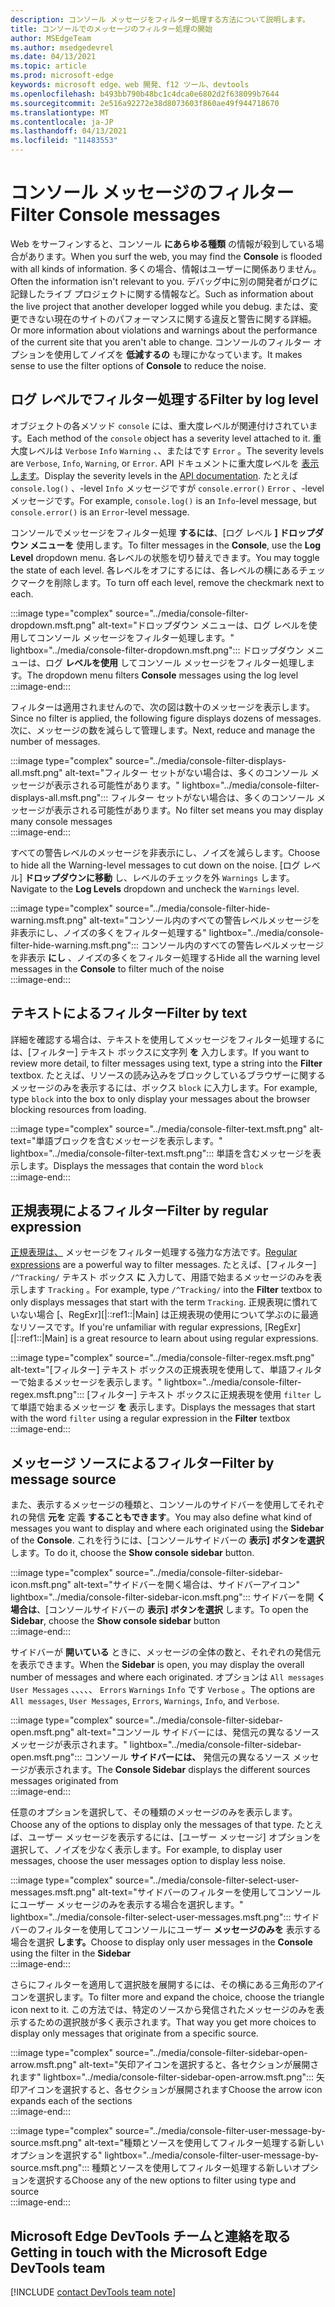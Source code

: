 ```yaml
---
description: コンソール メッセージをフィルター処理する方法について説明します。
title: コンソールでのメッセージのフィルター処理の開始
author: MSEdgeTeam
ms.author: msedgedevrel
ms.date: 04/13/2021
ms.topic: article
ms.prod: microsoft-edge
keywords: microsoft edge、web 開発、f12 ツール、devtools
ms.openlocfilehash: b493bb790b48bc1c4dca0e6802d2f638099b7644
ms.sourcegitcommit: 2e516a92272e38d8073603f860ae49f944718670
ms.translationtype: MT
ms.contentlocale: ja-JP
ms.lasthandoff: 04/13/2021
ms.locfileid: "11483553"
---
```

# <a name="filter-console-messages"></a><span data-ttu-id="6f7d5-104">コンソール メッセージのフィルター</span><span class="sxs-lookup"><span data-stu-id="6f7d5-104">Filter Console messages</span></span>  

<span data-ttu-id="6f7d5-105">Web をサーフィンすると、コンソール **にあらゆる種類** の情報が殺到している場合があります。</span><span class="sxs-lookup"><span data-stu-id="6f7d5-105">When you surf the web, you may find the **Console** is flooded with all kinds of information.</span></span>  <span data-ttu-id="6f7d5-106">多くの場合、情報はユーザーに関係ありません。</span><span class="sxs-lookup"><span data-stu-id="6f7d5-106">Often the information isn't relevant to you.</span></span>  <span data-ttu-id="6f7d5-107">デバッグ中に別の開発者がログに記録したライブ プロジェクトに関する情報など。</span><span class="sxs-lookup"><span data-stu-id="6f7d5-107">Such as information about the live project that another developer logged while you debug.</span></span>  <span data-ttu-id="6f7d5-108">または、変更できない現在のサイトのパフォーマンスに関する違反と警告に関する詳細。</span><span class="sxs-lookup"><span data-stu-id="6f7d5-108">Or more information about violations and warnings about the performance of the current site that you aren't able to change.</span></span>  <span data-ttu-id="6f7d5-109">コンソールのフィルター オプションを使用してノイズを **低減するの** も理にかなっています。</span><span class="sxs-lookup"><span data-stu-id="6f7d5-109">It makes sense to use the filter options of **Console** to reduce the noise.</span></span>  

## <a name="filter-by-log-level"></a><span data-ttu-id="6f7d5-110">ログ レベルでフィルター処理する</span><span class="sxs-lookup"><span data-stu-id="6f7d5-110">Filter by log level</span></span>  

<span data-ttu-id="6f7d5-111">オブジェクトの各メソッド `console` には、重大度レベルが関連付けされています。</span><span class="sxs-lookup"><span data-stu-id="6f7d5-111">Each method of the `console` object has a severity level attached to it.</span></span>  <span data-ttu-id="6f7d5-112">重大度レベルは `Verbose` `Info` `Warning` 、、またはです `Error` 。</span><span class="sxs-lookup"><span data-stu-id="6f7d5-112">The severity levels are `Verbose`, `Info`, `Warning`, or `Error`.</span></span>  <span data-ttu-id="6f7d5-113">API ドキュメントに重大度レベルを [表示します][DevtoolsConsoleApi]。</span><span class="sxs-lookup"><span data-stu-id="6f7d5-113">Display the severity levels in the [API documentation][DevtoolsConsoleApi].</span></span>  <span data-ttu-id="6f7d5-114">たとえば `console.log()` 、-level `Info` メッセージですが `console.error()` `Error` 、-level メッセージです。</span><span class="sxs-lookup"><span data-stu-id="6f7d5-114">For example, `console.log()` is an `Info`-level message, but `console.error()` is an `Error`-level message.</span></span>  

<span data-ttu-id="6f7d5-115">コンソールでメッセージをフィルター処理 **するには**、[ログ レベル **] ドロップダウン メニューを** 使用します。</span><span class="sxs-lookup"><span data-stu-id="6f7d5-115">To filter messages in the **Console**, use the **Log Level** dropdown menu.</span></span>  <span data-ttu-id="6f7d5-116">各レベルの状態を切り替えできます。</span><span class="sxs-lookup"><span data-stu-id="6f7d5-116">You may toggle the state of each level.</span></span>  <span data-ttu-id="6f7d5-117">各レベルをオフにするには、各レベルの横にあるチェックマークを削除します。</span><span class="sxs-lookup"><span data-stu-id="6f7d5-117">To turn off each level, remove the checkmark next to each.</span></span>  

:::image type="complex" source="../media/console-filter-dropdown.msft.png" alt-text="ドロップダウン メニューは、ログ レベルを使用してコンソール メッセージをフィルター処理します。" lightbox="../media/console-filter-dropdown.msft.png":::
    <span data-ttu-id="6f7d5-119">ドロップダウン メニューは、ログ **レベルを使用** してコンソール メッセージをフィルター処理します。</span><span class="sxs-lookup"><span data-stu-id="6f7d5-119">The dropdown menu filters **Console** messages using the log level</span></span>  
:::image-end:::  

<span data-ttu-id="6f7d5-120">フィルターは適用されませんので、次の図は数十のメッセージを表示します。</span><span class="sxs-lookup"><span data-stu-id="6f7d5-120">Since no filter is applied, the following figure displays dozens of messages.</span></span>  <span data-ttu-id="6f7d5-121">次に、メッセージの数を減らして管理します。</span><span class="sxs-lookup"><span data-stu-id="6f7d5-121">Next, reduce and manage the number of messages.</span></span>  

:::image type="complex" source="../media/console-filter-displays-all.msft.png" alt-text="フィルター セットがない場合は、多くのコンソール メッセージが表示される可能性があります。" lightbox="../media/console-filter-displays-all.msft.png":::
    <span data-ttu-id="6f7d5-123">フィルター セットがない場合は、多くのコンソール メッセージが表示される可能性があります。</span><span class="sxs-lookup"><span data-stu-id="6f7d5-123">No filter set means you may display many console messages</span></span>  
:::image-end:::  

<span data-ttu-id="6f7d5-124">すべての警告レベルのメッセージを非表示にし、ノイズを減らします。</span><span class="sxs-lookup"><span data-stu-id="6f7d5-124">Choose to hide all the Warning-level messages to cut down on the noise.</span></span>  <span data-ttu-id="6f7d5-125">[ログ レベル] **ドロップダウンに移動** し、レベルのチェックを外 `Warnings` します。</span><span class="sxs-lookup"><span data-stu-id="6f7d5-125">Navigate to the **Log Levels** dropdown and uncheck the `Warnings` level.</span></span>  

:::image type="complex" source="../media/console-filter-hide-warning.msft.png" alt-text="コンソール内のすべての警告レベルメッセージを非表示にし、ノイズの多くをフィルター処理する" lightbox="../media/console-filter-hide-warning.msft.png":::
    <span data-ttu-id="6f7d5-127">コンソール内のすべての警告レベルメッセージを非表示 **にし** 、ノイズの多くをフィルター処理する</span><span class="sxs-lookup"><span data-stu-id="6f7d5-127">Hide all the warning level messages in the **Console** to filter much of the noise</span></span>  
:::image-end:::  

## <a name="filter-by-text"></a><span data-ttu-id="6f7d5-128">テキストによるフィルター</span><span class="sxs-lookup"><span data-stu-id="6f7d5-128">Filter by text</span></span>  

<span data-ttu-id="6f7d5-129">詳細を確認する場合は、テキストを使用してメッセージをフィルター処理するには、[フィルター] テキスト ボックスに文字列 **を** 入力します。</span><span class="sxs-lookup"><span data-stu-id="6f7d5-129">If you want to review more detail, to filter messages using text, type a string into the **Filter** textbox.</span></span>  <span data-ttu-id="6f7d5-130">たとえば、リソースの読み込みをブロックしているブラウザーに関するメッセージのみを表示するには、ボックス `block` に入力します。</span><span class="sxs-lookup"><span data-stu-id="6f7d5-130">For example, type `block` into the box to only display your messages about the browser blocking resources from loading.</span></span>

:::image type="complex" source="../media/console-filter-text.msft.png" alt-text="単語ブロックを含むメッセージを表示します。" lightbox="../media/console-filter-text.msft.png":::
    <span data-ttu-id="6f7d5-132">単語を含むメッセージを表示します。</span><span class="sxs-lookup"><span data-stu-id="6f7d5-132">Displays the messages that contain the word</span></span> `block`  
:::image-end:::  

## <a name="filter-by-regular-expression"></a><span data-ttu-id="6f7d5-133">正規表現によるフィルター</span><span class="sxs-lookup"><span data-stu-id="6f7d5-133">Filter by regular expression</span></span>

<span data-ttu-id="6f7d5-134">[正規表現は、][MdnDocsWebJavascriptGuideRegularExpressions] メッセージをフィルター処理する強力な方法です。</span><span class="sxs-lookup"><span data-stu-id="6f7d5-134">[Regular expressions][MdnDocsWebJavascriptGuideRegularExpressions] are a powerful way to filter messages.</span></span>  <span data-ttu-id="6f7d5-135">たとえば、[フィルター] `/^Tracking/` テキスト ボックス **に** 入力して、用語で始まるメッセージのみを表示します `Tracking` 。</span><span class="sxs-lookup"><span data-stu-id="6f7d5-135">For example, type `/^Tracking/` into the **Filter** textbox to only displays messages that start with the term `Tracking`.</span></span>  <span data-ttu-id="6f7d5-136">正規表現に慣れていない場合 [、RegExr][|::ref1::|Main] は正規表現の使用について学ぶのに最適なリソースです。</span><span class="sxs-lookup"><span data-stu-id="6f7d5-136">If you're unfamiliar with regular expressions, [RegExr][|::ref1::|Main] is a great resource to learn about using regular expressions.</span></span>

:::image type="complex" source="../media/console-filter-regex.msft.png" alt-text="[フィルター] テキスト ボックスの正規表現を使用して、単語フィルターで始まるメッセージを表示します。" lightbox="../media/console-filter-regex.msft.png":::
    <span data-ttu-id="6f7d5-138">[フィルター] テキスト ボックスに正規表現を使用 `filter` して単語で始まるメッセージ **を** 表示します。</span><span class="sxs-lookup"><span data-stu-id="6f7d5-138">Displays the messages that start with the word `filter` using a regular expression in the **Filter** textbox</span></span>  
:::image-end:::  

## <a name="filter-by-message-source"></a><span data-ttu-id="6f7d5-139">メッセージ ソースによるフィルター</span><span class="sxs-lookup"><span data-stu-id="6f7d5-139">Filter by message source</span></span>  

<span data-ttu-id="6f7d5-140">また、表示するメッセージの種類と、コンソールのサイドバーを使用してそれぞれの発信 **元を** 定義 **することもできます**。</span><span class="sxs-lookup"><span data-stu-id="6f7d5-140">You may also define what kind of messages you want to display and where each originated using the **Sidebar** of the **Console**.</span></span>  <span data-ttu-id="6f7d5-141">これを行うには、[コンソールサイドバーの **表示] ボタンを選択** します。</span><span class="sxs-lookup"><span data-stu-id="6f7d5-141">To do it, choose the **Show console sidebar** button.</span></span>  

:::image type="complex" source="../media/console-filter-sidebar-icon.msft.png" alt-text="サイドバーを開く場合は、サイドバーアイコン" lightbox="../media/console-filter-sidebar-icon.msft.png":::
    <span data-ttu-id="6f7d5-143">サイドバーを開 **く場合は**、[コンソールサイドバーの **表示] ボタンを選択** します。</span><span class="sxs-lookup"><span data-stu-id="6f7d5-143">To open the **Sidebar**, choose the **Show console sidebar** button</span></span>  
:::image-end:::  

<span data-ttu-id="6f7d5-144">サイドバーが **開いている** ときに、メッセージの全体の数と、それぞれの発信元を表示できます。</span><span class="sxs-lookup"><span data-stu-id="6f7d5-144">When the **Sidebar** is open, you may display the overall number of messages and where each originated.</span></span>  <span data-ttu-id="6f7d5-145">オプションは `All messages` `User Messages` 、、、、、 `Errors` `Warnings` `Info` です `Verbose` 。</span><span class="sxs-lookup"><span data-stu-id="6f7d5-145">The options are `All messages`, `User Messages`, `Errors`, `Warnings`, `Info`, and `Verbose`.</span></span>  

:::image type="complex" source="../media/console-filter-sidebar-open.msft.png" alt-text="コンソール サイドバーには、発信元の異なるソース メッセージが表示されます。" lightbox="../media/console-filter-sidebar-open.msft.png":::
    <span data-ttu-id="6f7d5-147">コンソール **サイドバーには、** 発信元の異なるソース メッセージが表示されます。</span><span class="sxs-lookup"><span data-stu-id="6f7d5-147">The **Console Sidebar** displays the different sources messages originated from</span></span>  
:::image-end:::  

<span data-ttu-id="6f7d5-148">任意のオプションを選択して、その種類のメッセージのみを表示します。</span><span class="sxs-lookup"><span data-stu-id="6f7d5-148">Choose any of the options to display only the messages of that type.</span></span>  <span data-ttu-id="6f7d5-149">たとえば、ユーザー メッセージを表示するには、[ユーザー メッセージ] オプションを選択して、ノイズを少なく表示します。</span><span class="sxs-lookup"><span data-stu-id="6f7d5-149">For example, to display user messages, choose the user messages option to display less noise.</span></span>

:::image type="complex" source="../media/console-filter-select-user-messages.msft.png" alt-text="サイドバーのフィルターを使用してコンソールにユーザー メッセージのみを表示する場合を選択します。" lightbox="../media/console-filter-select-user-messages.msft.png":::
    <span data-ttu-id="6f7d5-151">サイドバーのフィルターを使用してコンソールにユーザー **メッセージのみを** 表示する場合を選択 **します。**</span><span class="sxs-lookup"><span data-stu-id="6f7d5-151">Choose to display only user messages in the **Console** using the filter in the **Sidebar**</span></span>  
:::image-end:::  

<span data-ttu-id="6f7d5-152">さらにフィルターを適用して選択肢を展開するには、その横にある三角形のアイコンを選択します。</span><span class="sxs-lookup"><span data-stu-id="6f7d5-152">To filter more and expand the choice, choose the triangle icon next to it.</span></span>  <span data-ttu-id="6f7d5-153">この方法では、特定のソースから発信されたメッセージのみを表示するための選択肢が多く表示されます。</span><span class="sxs-lookup"><span data-stu-id="6f7d5-153">That way you get more choices to display only messages that originate from a specific source.</span></span>  

:::image type="complex" source="../media/console-filter-sidebar-open-arrow.msft.png" alt-text="矢印アイコンを選択すると、各セクションが展開されます" lightbox="../media/console-filter-sidebar-open-arrow.msft.png":::
    <span data-ttu-id="6f7d5-155">矢印アイコンを選択すると、各セクションが展開されます</span><span class="sxs-lookup"><span data-stu-id="6f7d5-155">Choose the arrow icon expands each of the sections</span></span>  
:::image-end:::  

:::image type="complex" source="../media/console-filter-user-message-by-source.msft.png" alt-text="種類とソースを使用してフィルター処理する新しいオプションを選択する" lightbox="../media/console-filter-user-message-by-source.msft.png":::
    <span data-ttu-id="6f7d5-157">種類とソースを使用してフィルター処理する新しいオプションを選択する</span><span class="sxs-lookup"><span data-stu-id="6f7d5-157">Choose any of the new options to filter using type and source</span></span>  
:::image-end:::  

## <a name="getting-in-touch-with-the-microsoft-edge-devtools-team"></a><span data-ttu-id="6f7d5-158">Microsoft Edge DevTools チームと連絡を取る</span><span class="sxs-lookup"><span data-stu-id="6f7d5-158">Getting in touch with the Microsoft Edge DevTools team</span></span>  

[!INCLUDE [contact DevTools team note](../includes/contact-devtools-team-note.md)]  

<!-- links -->  

[DevtoolsConsoleApi]: ./api.md "コンソール API リファレンス |Microsoft Docs"  

[MdnDocsWebJavascriptGuideRegularExpressions]: https://developer.mozilla.org/docs/Web/JavaScript/Guide/Regular_Expressions "正規表現|MDN"  

[RegExrMain]: https://regexr.com "RegExr"  
